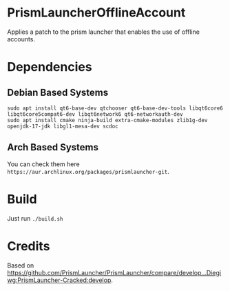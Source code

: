 # PrismLauncherOfflineAccount

Applies a patch to the prism launcher that enables the use of offline accounts.

# Dependencies

## Debian Based Systems

`sudo apt install qt6-base-dev qtchooser qt6-base-dev-tools libqt6core6 libqt6core5compat6-dev libqt6network6 qt6-networkauth-dev`\
`sudo apt install cmake ninja-build extra-cmake-modules zlib1g-dev openjdk-17-jdk libgl1-mesa-dev scdoc`

## Arch Based Systems

You can check them here `https://aur.archlinux.org/packages/prismlauncher-git`.

# Build

Just run `./build.sh`

# Credits

Based on https://github.com/PrismLauncher/PrismLauncher/compare/develop...Diegiwg:PrismLauncher-Cracked:develop.
